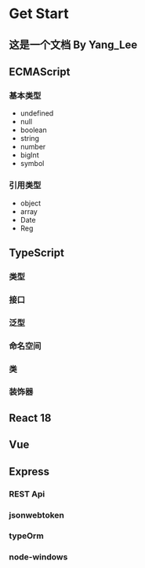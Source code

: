 # Get Start

## 这是一个文档 By Yang_Lee

## ECMAScript

### 基本类型

- undefined
- null
- boolean
- string
- number
- bigInt
- symbol

### 引用类型

- object
- array
- Date
- Reg

## TypeScript

### 类型

### 接口

### 泛型

### 命名空间

### 类

### 装饰器

## React 18

## Vue

## Express

### REST Api

### jsonwebtoken

### typeOrm

### node-windows
